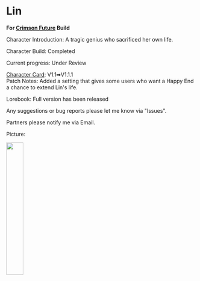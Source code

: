 # Lin
**For [Crimson Future](https://rentry.org/CrimsonFuture) Build**

Character Introduction: A tragic genius who sacrificed her own life.

Character Build: Completed

Current progress: Under Review

[Character Card](https://github.com/GhostXia/Character-Card/blob/main/Crimson%20Future/Lin/Lin.png): V1.1➡V1.1.1  
Patch Notes: Added a setting that gives some users who want a Happy End a chance to extend Lin's life.

Lorebook: Full version has been released

Any suggestions or bug reports please let me know via "Issues".

Partners please notify me via Email.

Picture:

<img decoding="async" src="https://github.com/GhostXia/Character-Card/assets/33112711/08a18b4f-293d-4a11-b915-d43bd6fb48ff" width="30%">
